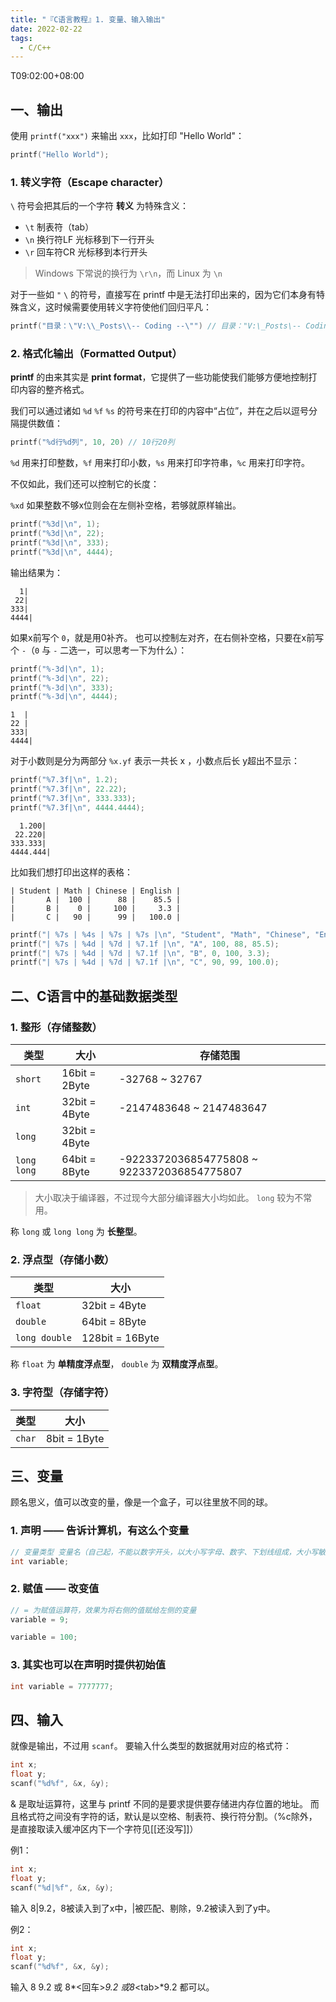 ```yaml
---
title: "『C语言教程』1. 变量、输入输出"
date: 2022-02-22
tags:
  - C/C++
---
```

T09:02:00+08:00
## 一、输出
使用 `printf("xxx")` 来输出 `xxx`，比如打印 "Hello World"：
```c
printf("Hello World");
```

### 1. 转义字符（Escape character）
`\` 符号会把其后的一个字符 **转义** 为特殊含义：
- `\t` 制表符（tab）
- `\n` 换行符LF 光标移到下一行开头
- `\r` 回车符CR 光标移到本行开头
> Windows 下常说的换行为 `\r\n`，而 Linux 为 `\n`

对于一些如 `"` `\` 的符号，直接写在 printf 中是无法打印出来的，因为它们本身有特殊含义，这时候需要使用转义字符使他们回归平凡：
```c
printf("目录：\"V:\\_Posts\\-- Coding --\"") // 目录："V:\_Posts\-- Coding --"
```
### 2. 格式化输出（Formatted Output）
**printf** 的由来其实是 **print format**，它提供了一些功能使我们能够方便地控制打印内容的整齐格式。

我们可以通过诸如 `%d` `%f` `%s` 的符号来在打印的内容中“占位”，并在之后以逗号分隔提供数值：
```c
printf("%d行%d列", 10, 20) // 10行20列
```

`%d` 用来打印整数，`%f` 用来打印小数，`%s` 用来打印字符串，`%c` 用来打印字符。

不仅如此，我们还可以控制它的长度：

`%xd` 如果整数不够x位则会在左侧补空格，若够就原样输出。

```c
printf("%3d|\n", 1);
printf("%3d|\n", 22);
printf("%3d|\n", 333);
printf("%3d|\n", 4444);
```

输出结果为：

```
  1|
 22|
333|
4444|
```

如果x前写个 `0`，就是用0补齐。
也可以控制左对齐，在右侧补空格，只要在x前写个 `-`（`0` 与 `-` 二选一，可以思考一下为什么）：

```c
printf("%-3d|\n", 1);
printf("%-3d|\n", 22);
printf("%-3d|\n", 333);
printf("%-3d|\n", 4444);
```

```
1  |
22 |
333|
4444|
```


对于小数则是分为两部分 `%x.yf` 表示一共长 x ，小数点后长 y超出不显示：

```c
printf("%7.3f|\n", 1.2);
printf("%7.3f|\n", 22.22);
printf("%7.3f|\n", 333.333);
printf("%7.3f|\n", 4444.4444);
```

```
  1.200|
 22.220|
333.333|
4444.444|
```

比如我们想打印出这样的表格：

```
| Student | Math | Chinese | English |
|       A |  100 |      88 |    85.5 |
|       B |    0 |     100 |     3.3 |
|       C |   90 |      99 |   100.0 |
```


```c
printf("| %7s | %4s | %7s | %7s |\n", "Student", "Math", "Chinese", "English");
printf("| %7s | %4d | %7d | %7.1f |\n", "A", 100, 88, 85.5);
printf("| %7s | %4d | %7d | %7.1f |\n", "B", 0, 100, 3.3);
printf("| %7s | %4d | %7d | %7.1f |\n", "C", 90, 99, 100.0);
```

## 二、C语言中的基础数据类型
### 1. 整形（存储整数）
| 类型        | 大小          | 存储范围                                   |
| ----------- | ------------- | ------------------------------------------ |
| `short`     | 16bit = 2Byte | -32768 ~ 32767                             |
| `int`       | 32bit = 4Byte | -2147483648 ~ 2147483647                   |
| `long`      | 32bit = 4Byte |                                            |
| `long long` | 64bit = 8Byte | -9223372036854775808 ~ 9223372036854775807 |

> 大小取决于编译器，不过现今大部分编译器大小均如此。
> `long` 较为不常用。

称 `long` 或 `long long` 为 **长整型**。

### 2. 浮点型（存储小数）
| 类型          | 大小            |
| ------------- | --------------- |
| `float`       | 32bit = 4Byte   |
| `double`      | 64bit = 8Byte   |
| `long double` | 128bit = 16Byte |

称 `float` 为 **单精度浮点型**， `double` 为 **双精度浮点型**。

### 3. 字符型（存储字符）
| 类型   | 大小         |
| ------ | ------------ |
| `char` | 8bit = 1Byte |

## 三、变量
顾名思义，值可以改变的量，像是一个盒子，可以往里放不同的球。

### 1. 声明 —— 告诉计算机，有这么个变量
```c
// 变量类型 变量名（自己起，不能以数字开头，以大小写字母、数字、下划线组成，大小写敏感）
int variable;
```

### 2. 赋值 —— 改变值
```c
// = 为赋值运算符，效果为将右侧的值赋给左侧的变量
variable = 9;

variable = 100;
```

### 3. 其实也可以在声明时提供初始值
```c
int variable = 7777777;
```

## 四、输入
 就像是输出，不过用 `scanf`。
 要输入什么类型的数据就用对应的格式符：

 ```c
int x;
float y;
scanf("%d%f", &x, &y); 
 ```
 & 是取址运算符，这里与 printf 不同的是要求提供要存储进内存位置的地址。
 而且格式符之间没有字符的话，默认是以空格、制表符、换行符分割。（%c除外，是直接取读入缓冲区内下一个字符见[[还没写]]）

例1：

```c
int x;
float y;
scanf("%d|%f", &x, &y);
```

输入 8|9.2，8被读入到了x中，|被匹配、剔除，9.2被读入到了y中。

例2：

```c
int x;
float y;
scanf("%d%f", &x, &y);
```

输入 8 9.2 或 8*<回车>*9.2 或8*\<tab\>*9.2 都可以。